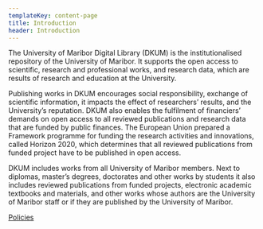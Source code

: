 ```yaml
---
templateKey: content-page
title: Introduction
header: Introduction
---
```


The University of Maribor Digital Library (DKUM) is the institutionalised repository of the University of Maribor. It supports the open access to scientific, research and professional works, and research data, which are results of research and education at the University.

Publishing works in DKUM encourages social responsibility, exchange of scientific information, it impacts the effect of researchers’ results, and the University’s reputation. DKUM also enables the fulfilment of financiers’ demands on open access to all reviewed publications and research data that are funded by public finances. The European Union prepared a Framework programme for funding the research activities and innovations, called Horizon 2020, which determines that all reviewed publications from funded project have to be published in open access.

DKUM includes works from all University of Maribor members. Next to diplomas, master’s degrees, doctorates and other works by students it also includes reviewed publications from funded projects, electronic academic textbooks and materials, and other works whose authors are the University of Maribor staff or if they are published by the University of Maribor.

[Policies](/info/index.php/eng/policies)